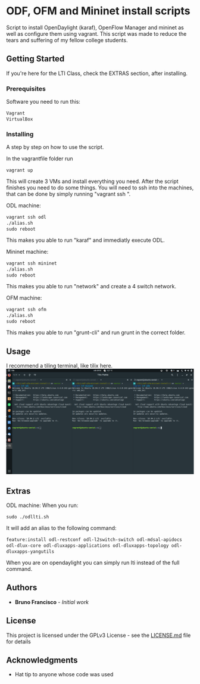 # ODF, OFM and Mininet install scripts

Script to install OpenDaylight (karaf), OpenFlow Manager and mininet as well as configure them using vagrant. This script was made to reduce the tears and suffering of my fellow college students.

## Getting Started

If you're here for the LTI Class, check the EXTRAS section, after installing.

### Prerequisites

Software you need to run this:

```
Vagrant
VirtualBox
```

### Installing

A step by step on how to use the script.

In the vagrantfile folder run

```
vagrant up
```

This will create 3 VMs and install everything you need. After the script finishes you need to do some things. You will need to ssh into the machines, that can be done by simply running "vagrant ssh <machine name>".

ODL machine:

```
vagrant ssh odl
./alias.sh
sudo reboot
```
This makes you able to run "karaf" and immediatly execute ODL.

Mininet machine:
```
vagrant ssh mininet
./alias.sh
sudo reboot
```
This makes you able to run "network" and create a 4 switch network.

OFM machine:
```
vagrant ssh ofm
./alias.sh
sudo reboot
```
This makes you able to run "grunt-cli" and run grunt in the correct folder.


## Usage
I recommend a tiling terminal, like tilix here.
![alt text](https://raw.githubusercontent.com/baiox86/odf-ofm-mininet-install/master/img/tilix.png)

## Extras

ODL machine:
When you run:
```
sudo ./odllti.sh
```
It will add an alias to the following command:
```
feature:install odl-restconf odl-l2switch-switch odl-mdsal-apidocs odl-dlux-core odl-dluxapps-applications odl-dluxapps-topology odl-dluxapps-yangutils
```
When you are on opendaylight you can simply run lti instead of the full command.


## Authors

* **Bruno Francisco** - *Initial work*

## License

This project is licensed under the GPLv3 License - see the [LICENSE.md](LICENSE.md) file for details

## Acknowledgments

* Hat tip to anyone whose code was used


